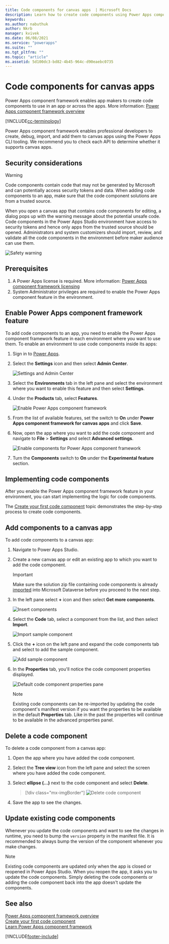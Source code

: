 ```yaml
---
title: Code components for canvas apps  | Microsoft Docs
description: Learn how to create code components using Power Apps component framework for canvas apps.
keywords:
ms.author: nabuthuk
author: Nkrb
manager: kvivek
ms.date: 06/08/2021
ms.service: "powerapps"
ms.suite: ""
ms.tgt_pltfrm: ""
ms.topic: "article"
ms.assetid: 5d100dc3-bd82-4b45-964c-d90eaebc0735
---
```


# Code components for canvas apps

Power Apps component framework enables app makers to create code components to use in an app or across the apps. More information: [Power Apps component framework overview](overview.md) 

[!INCLUDE[cc-terminology](../data-platform/includes/cc-terminology.md)]

Power Apps component framework enables professional developers to create, debug, import, and add them to canvas apps using the Power Apps CLI tooling. We recommend you to check each API to determine whether it supports canvas apps. 

## Security considerations

> [!WARNING]
> Code components contain code that may not be generated by Microsoft and can potentially access security tokens and data. When adding code components to an app, make sure that the code component solutions are from a trusted source.

When you open a canvas app that contains code components for editing, a dialog pops up with the warning message about the potential unsafe code. Code components in the Power Apps Studio environment have access to security tokens and hence only apps from the trusted source should be opened. Administrators and system customizers should import, review, and validate all the code components in the environment before maker audience can use them.

![Safety warning](media/canvas-app-safety-warning.png "Safety warning")  

## Prerequisites

1. A Power Apps license is required. More information: [Power Apps component framework licensing](overview.md#licensing)
2. System Administrator privileges are required to enable the Power Apps component feature in the environment.

## Enable Power Apps component framework feature

To add code components to an app, you need to enable the Power Apps component framework feature in each environment where you want to use them. To enable an environment to use code components inside its apps:

1. Sign in to [Power Apps](https://powerapps.microsoft.com/).

2. Select the **Settings** icon and then select **Admin Center**.
    
    ![Settings and Admin Center](media/select-admin-center-from-settings.png "Settings and Admin Center") 

3. Select the **Environments** tab in the left pane and select the environment where you want to enable this feature and then select **Settings**.

4. Under the **Products** tab, select **Features**.

   ![Enable Power Apps component framework](media/enable-pcf-feature.png "Enable Power Apps component framework")

5. From the list of available features, set the switch to **On** under **Power Apps component framework for canvas apps** and click **Save**.

6. Now, open the app where you want to add the code component and navigate to **File** > **Settings** and select **Advanced settings**.

   ![Enable components for Power Apps component framework](media/enable-components-for-pcf.png "Enable components for Power Apps component framework")
   
7. Turn the **Components** switch to **On** under the **Experimental feature** section.

## Implementing code components

After you enable the Power Apps component framework feature in your environment, you can start implementing the logic for code components.

 The [Create your first code component](implementing-controls-using-typescript.md) topic demonstrates the step-by-step process to create code components.

## Add components to a canvas app

To add code components to a canvas app:

1. Navigate to Power Apps Studio.
2. Create a new canvas app or edit an existing app to which you want to add the code component.

   > [!IMPORTANT]
   > Make sure the solution zip file containing code components is already [imported](../../maker/data-platform/import-update-export-solutions.md) into Microsoft Dataverse before you proceed to the next step.

3. In the left pane select **+** icon and then select **Get more components**. 
 
    ![Insert components](media/insert-code-components-using-get-more-components.png "Insert components")

4. Select the **Code** tab, select a component from the list, and then select **Import**. 

    ![Import sample component](media/insert-component-add-sample-component.png "Import sample component")

5. Click the **+** icon on the left pane and expand the code components tab and select to add the sample component.

   ![Add sample component](media/add-sample-component-from-list.png "Add sample component")

6. In the **Properties** tab, you'll notice the code component properties displayed. 

   ![Default code component properties pane](media/property-pane-with-parameters.png "Default code components properties pane")

   > [!NOTE]
   > Existing code components can be re-imported by updating the code component's manifest version if you want the properties to be available in the default **Properties** tab. Like in the past the properties will continue to be available in the advanced properties panel.

## Delete a code component 

To delete a code component from a canvas app:

1. Open the app where you have added the code component. 
1. Select the **Tree view** icon from the left pane and select the screen where you have added the code component. 
1. Select **ellipse (...)** next to the code component and select **Delete**.

   > [!div class="mx-imgBorder"]
   > ![Delete code component](media/delete-code-component.png "Delete code component")

1. Save the app to see the changes. 

## Update existing code components

Whenever you update the code components and want to see the changes in runtime, you need to bump the `version` property in the manifest file. It is recommended to always bump  the version of the component whenever you make changes.

> [!NOTE]
> Existing code components are updated only when the app is closed or reopened in Power Apps Studio. When you reopen the app, it asks you to update the code components. Simply deleting the code components or adding the code component back into the app doesn't update the components.

## See also

[Power Apps component framework overview](overview.md)<br/>
[Create your first code component](implementing-controls-using-typescript.md)<br/>
[Learn Power Apps component framework](/learn/paths/use-power-apps-component-framework)


[!INCLUDE[footer-include](../../includes/footer-banner.md)]